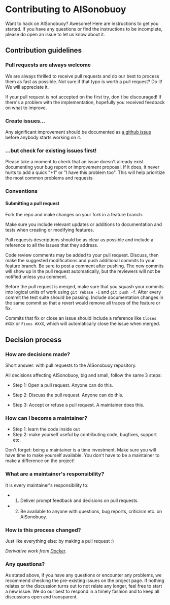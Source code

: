 # Contributing to AISonobuoy

Want to hack on AISonobuoy? Awesome! Here are instructions to get you started.
If you have any questions or find the instructions to be incomplete, please do
open an issue to let us know about it.

## Contribution guidelines

### Pull requests are always welcome

We are always thrilled to receive pull requests and do our best to
process them as fast as possible. Not sure if that typo is worth a pull
request? Do it! We will appreciate it.

If your pull request is not accepted on the first try, don't be
discouraged! If there's a problem with the implementation, hopefully you
received feedback on what to improve.

### Create issues...

Any significant improvement should be documented as [a github
issue](https://github.com/IQTLabs/AISonobuoy/issues) before anybody
starts working on it.

### ...but check for existing issues first!

Please take a moment to check that an issue doesn't already exist
documenting your bug report or improvement proposal. If it does, it
never hurts to add a quick "+1" or "I have this problem too". This will
help prioritize the most common problems and requests.

### Conventions

#### Submitting a pull request

Fork the repo and make changes on your fork in a feature branch.

Make sure you include relevant updates or additions to documentation and
tests when creating or modifying features.

Pull requests descriptions should be as clear as possible and include a
reference to all the issues that they address.

Code review comments may be added to your pull request. Discuss, then make the
suggested modifications and push additional commits to your feature branch. Be
sure to post a comment after pushing. The new commits will show up in the pull
request automatically, but the reviewers will not be notified unless you
comment.

Before the pull request is merged, make sure that you squash your commits into
logical units of work using `git rebase -i` and `git push -f`. After every
commit the test suite should be passing. Include documentation changes in the
same commit so that a revert would remove all traces of the feature or fix.

Commits that fix or close an issue should include a reference like `Closes #XXX`
or `Fixes #XXX`, which will automatically close the issue when merged.

## Decision process

### How are decisions made?

Short answer: with pull requests to the AISonobuoy repository.

All decisions affecting AISonobuoy, big and small, follow the same 3 steps:

* Step 1: Open a pull request. Anyone can do this.

* Step 2: Discuss the pull request. Anyone can do this.

* Step 3: Accept or refuse a pull request. A maintainer does this.


### How can I become a maintainer?

* Step 1: learn the code inside out
* Step 2: make yourself useful by contributing code, bugfixes, support etc.

Don't forget: being a maintainer is a time investment. Make sure you will have time to make yourself available.
You don't have to be a maintainer to make a difference on the project!

### What are a maintainer's responsibility?

It is every maintainer's responsibility to:

* 1) Deliver prompt feedback and decisions on pull requests.
* 2) Be available to anyone with questions, bug reports, criticism etc. on AISonobuoy.

### How is this process changed?

Just like everything else: by making a pull request :)

*Derivative work from [Docker](https://github.com/moby/moby/blob/master/CONTRIBUTING.md).*

### Any questions?

As stated above, if you have any questions or encounter any problems, we recommend checking the
pre-existing issues on the project page. If nothing relates or the discussion turns out to not relate
any longer, feel free to start a new issue. We do our best to respond in a timely fashion and to
keep all discussions open and transparent.

